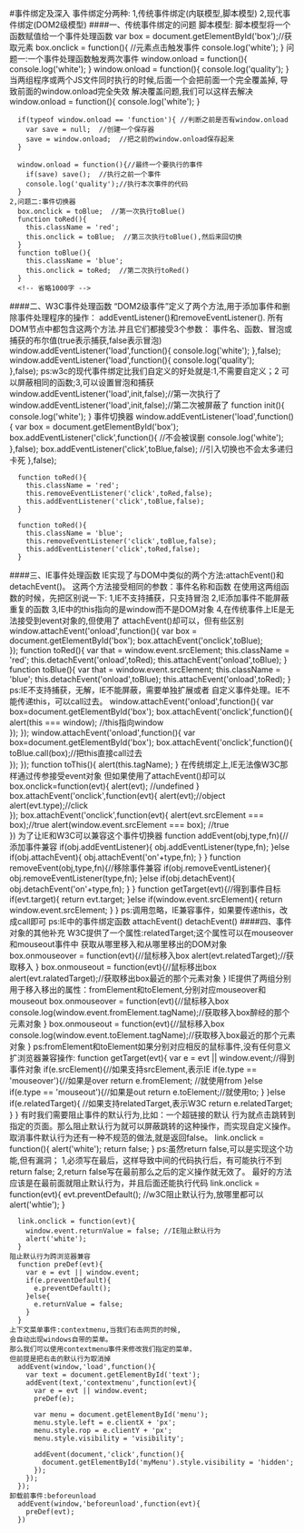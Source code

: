 #事件绑定及深入
    事件绑定分两种:
    1,传统事件绑定(内联模型,脚本模型)
    2,现代事件绑定(DOM2级模型)
####一、传统事件绑定的问题
    脚本模型:
      脚本模型将一个函数赋值给一个事件处理函数
      var box = document.getElementById('box');//获取元素
      box.onclick = function(){ //元素点击触发事件
        console.log('white');
      }
    问题一:一个事件处理函数触发两次事件
      window.onload = function(){
        console.log('white');
      }
      window.onload = function(){
        console.log('quality');
      }
    当两组程序或两个JS文件同时执行的时候,后面一个会把前面一个完全覆盖掉,
    导致前面的window.onload完全失效
    解决覆盖问题,我们可以这样去解决
      window.onload = function(){
        console.log('white');
      }

      if(typeof window.onload == 'function'){ //判断之前是否有window.onload
        var save = null;  //创建一个保存器
        save = window.onload;  //把之前的window.onload保存起来
      }

      window.onload = function(){//最终一个要执行的事件
        if(save) save();  //执行之前一个事件
        console.log('quality');//执行本次事件的代码
      }
    2,问题二:事件切换器
      box.onclick = toBlue;  //第一次执行toBlue()
      function toRed(){
        this.className = 'red';
        this.onclick = toBlue;  //第三次执行toBlue(),然后来回切换
      }
      function toBlue(){
        this.className = 'blue';
        this.onclick = toRed;  //第二次执行toRed()
      }
      <!-- 省略1000字 -->
####二、W3C事件处理函数
    “DOM2级事件”定义了两个方法,用于添加事件和删除事件处理程序的操作：
    addEventListener()和removeEventListener().
    所有DOM节点中都包含这两个方法.并且它们都接受3个参数：
    事件名、函数、冒泡或捕获的布尔值(true表示捕获,false表示冒泡)
      window.addEventListener('load',function(){
        console.log('white');
      },false);
      window.addEventListener('load',function(){
        console.log('quality');  
      },false);
    ps:w3c的现代事件绑定比我们自定义的好处就是:1,不需要自定义；2
    可以屏蔽相同的函数;3,可以设置冒泡和捕获
      window.addEventListener('load',init,false);//第一次执行了
      window.addEventListener('load',init,false);//第二次被屏蔽了
      function init(){
        console.log('white');
      }
    事件切换器
      window.addEventListener('load',function(){
        var box = document.getElementById('box');
        box.addEventListener('click',function(){
          //不会被误删
          console.log('white');  
        },false);
        box.addEventListener('click',toBlue,false); //引入切换也不会太多递归卡死
      },false);

      function toRed(){
        this.className = 'red';
        this.removeEventListener('click',toRed,false);
        this.addEventListener('click',toBlue,false);
      }

      function toRed(){
        this.className = 'blue';
        this.removeEventListener('click',toBlue,false);
        this.addEventListener('click',toRed,false);
      }
####三、IE事件处理函数
    IE实现了与DOM中类似的两个方法:attachEvent()和detachEvent()。
    这两个方法接受相同的参数：事件名称和函数
    在使用这两组函数的时候，先把区别说一下:
    1,IE不支持捕获，只支持冒泡
    2,IE添加事件不能屏蔽重复的函数
    3,IE中的this指向的是window而不是DOM对象
    4,在传统事件上IE是无法接受到event对象的,但使用了
    attachEvent()却可以，但有些区别
      window.attachEvent('onload',function(){
        var box = document.getElementById('box');
        box.attachEvent('onclick',toBlue);  
      });
      function toRed(){
        var that = window.event.srcElement;
        this.className = 'red';
        this.detachEvent('onload',toRed);
        this.attachEvent('onload',toBlue);
      }
      function toBlue(){
        var that = window.event.srcElement;
        this.className = 'blue';
        this.detachEvent('onload',toBlue);
        this.attachEvent('onload',toRed);
      }
    ps:IE不支持捕获，无解，IE不能屏蔽，需要单独扩展或者
    自定义事件处理。IE不能传递this，可以call过去。
      window.attachEvent('onload',function(){
        var box=document.getElementById('box');
        box.attachEvent('onclick',function(){
          alert(this === window);  //this指向window  
        });
      });
      window.attachEvent('onload',function(){
        var box=document.getElementById('box');
        box.attachEvent('onclick',function(){
          toBlue.call(box);//把this直接call过去  
        });
      });
      function toThis(){
        alert(this.tagName);
      }
    在传统绑定上,IE无法像W3C那样通过传参接受event对象
    但如果使用了attachEvent()却可以
      box.onclick=function(evt){
        alert(evt); //undefined
      }
      box.attachEvent('onclick',function(evt){
        alert(evt);//object
        alert(evt.type);//click  
      });
      box.attachEvent('onclick',function(evt){
        alert(evt.srcElement === box);//true
        alert(window.event.srcElement === box); //true  
      })
    为了让IE和W3C可以兼容这个事件切换器
      function addEvent(obj,type,fn){//添加事件兼容
        if(obj.addEventListener){
          obj.addEventListener(type,fn);
        }else if(obj.attachEvent){
          obj.attachEvent('on'+type,fn);
        }
      }
      function removeEvent(obj,type,fn){//移除事件兼容
        if(obj.removeEventListener){
          obj.removeEventListener(type,fn);
        }else if(obj.detachEvent){
          obj.detachEvent('on'+type,fn);
        }
      }
      function getTarget(evt){//得到事件目标
        if(evt.target){
          return evt.target;
        }else if(window.event.srcElement){
          return window.event.srcElement;
        }
      }
    ps:调用忽略，IE兼容事件，如果要传递this，改成call即可
    ps:IE中的事件绑定函数
    attachEvent()
    detachEvent()
####四、事件对象的其他补充
    W3C提供了一个属性:relatedTarget;这个属性可以在mouseover和mouseout事件中
    获取从哪里移入和从哪里移出的DOM对象
      box.onmouseover = function(evt){//鼠标移入box
        alert(evt.relatedTarget);//获取移入
      }
      box.onmouseout = function(evt){//鼠标移出box
        alert(evt.ralatedTarget);//获取移出box最近的那个元素对象
      }
    IE提供了两组分别用于移入移出的属性：fromElement和toElement,分别对应mouseover和mouseout
      box.onmouseover = function(evt){//鼠标移入box
        console.log(window.event.fromElement.tagName);//获取移入box醉经的那个元素对象
      }
      box.onmouseout = function(evt){//鼠标移入box
        console.log(window.event.toElement.tagName);//获取移入box最近的那个元素对象
      }
    ps:fromElement和toElement如果分别对应相反的鼠标事件,没有任何意义
    扩浏览器兼容操作:
      function getTarget(evt){
        var e = evt || window.event;//得到事件对象
        if(e.srcElement){//如果支持srcElement,表示IE
          if(e.type == 'mouseover'){//如果是over
            return e.fromElement;  //就使用from
          }else if(e.type == 'mouseout'){//如果是out
            return e.toElement;//就使用to;
          }
        }else if(e.relatedTarget){ //如果支持relatedTarget,表示W3C
          return e.relatedTarget;
        }
      }
    有时我们需要阻止事件的默认行为,比如：一个超链接的默认
    行为就点击跳转到指定的页面。那么阻止默认行为就可以屏蔽跳转的这种操作，而实现自定义操作。
    取消事件默认行为还有一种不规范的做法,就是返回false。
      link.onclick = function(){
        alert('white');
        return false; 
      }
    ps:虽然return false,可以是实现这个功能,但有漏洞；
      1,必须写在最后，这样导致中间的代码执行后，有可能执行不到return false;
      2,return false写在最前那么之后的定义操作就无效了。
    最好的方法应该是在最前面就阻止默认行为，并且后面还能执行代码
      link.onclick = function(evt){
        evt.preventDefault(); //w3C阻止默认行为,放哪里都可以
        alert('whtie');
      }

      link.onclick = function(evt){
        window.event.returnValue = false; //IE阻止默认行为
        alert('white');
      }
    阻止默认行为跨浏览器兼容
      function preDef(evt){
        var e = evt || window.event;
        if(e.preventDefault){
          e.preventDefault();
        }else{
          e.returnValue = false;
        }
      }
    上下文菜单事件:contextmenu,当我们右击网页的时候,
    会自动出现windows自带的菜单。
    那么我们可以使用contextmenu事件来修改我们指定的菜单，
    但前提是把右击的默认行为取消掉
      addEvent(window,'load',function(){
        var text = document.getElementById('text');
        addEvent(text,'contextmenu',function(evt){
          var e = evt || window.event;
          preDef(e);

          var menu = document.getElementById('menu');
          menu.style.left = e.clientX + 'px';  
          menu.style.rop = e.clientY + 'px'; 
          menu.style.visibility = 'visibility'; 

          addEvent(document,'click',function(){
            document.getElementById('myMenu').style.visibility = 'hidden';  
          });
        });  
      });
    卸载前事件:beforeunload
      addEvent(window,'beforeunload',function(evt){
        preDef(evt);  
      })








